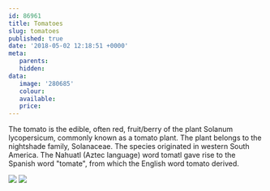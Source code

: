 ```yaml
---
id: 86961
title: Tomatoes
slug: tomatoes
published: true
date: '2018-05-02 12:18:51 +0000'
meta:
   parents: 
   hidden: 
data:
   image: '280685'
   colour: 
   available: 
   price:
---
```


The tomato is the edible, often red, fruit/berry of the plant Solanum lycopersicum, commonly known as a tomato plant. The plant belongs to the nightshade family, Solanaceae. The species originated in western South America. The Nahuatl (Aztec language) word tomatl gave rise to the Spanish word \"tomate\", from which the English word tomato derived.

<!--{% gallery %}-->
![](//www.datocms-assets.com/3015/1525263290-tomato-2.jpg)
![](//www.datocms-assets.com/3015/1525263293-tomato-1.jpg)
<!--{% endgallery %}-->